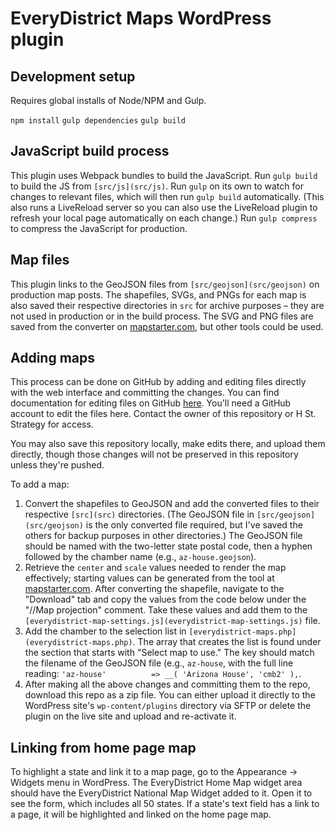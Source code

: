# EveryDistrict Maps WordPress plugin

## Development setup

Requires global installs of Node/NPM and Gulp.

`npm install`
`gulp dependencies`
`gulp build`

## JavaScript build process

This plugin uses Webpack bundles to build the JavaScript. Run `gulp build` to build the JS from `[src/js](src/js)`. Run `gulp` on its own to watch for changes to relevant files, which will then run `gulp build` automatically. (This also runs a LiveReload server so you can also use the LiveReload plugin to refresh your local page automatically on each change.) Run `gulp compress` to compress the JavaScript for production.

## Map files

This plugin links to the GeoJSON files from `[src/geojson](src/geojson)` on production map posts. The shapefiles, SVGs, and PNGs for each map is also saved their respective directories in `src` for archive purposes – they are not used in production or in the build process. The SVG and PNG files are saved from the converter on [mapstarter.com](http://mapstarter.com/), but other tools could be used.

## Adding maps

This process can be done on GitHub by adding and editing files directly with the web interface and committing the changes. You can find documentation for editing files on GitHub [here](https://help.github.com/articles/editing-files-in-your-repository/). You'll need a GitHub account to edit the files here. Contact the owner of this repository or H St. Strategy for access.

You may also save this repository locally, make edits there, and upload them directly, though those changes will not be preserved in this repository unless they're pushed.

To add a map:

1. Convert the shapefiles to GeoJSON and add the converted files to their respective `[src](src)` directories. (The GeoJSON file in `[src/geojson](src/geojson)` is the only converted file required, but I've saved the others for backup purposes in other directories.) The GeoJSON file should be named with the two-letter state postal code, then a hyphen followed by the chamber name (e.g., `az-house.geojson`).
1. Retrieve the `center` and `scale` values needed to render the map effectively; starting values can be generated from the tool at [mapstarter.com](http://mapstarter.com/). After converting the shapefile, navigate to the "Download" tab and copy the values from the code below under the "//Map projection" comment. Take these values and add them to the `[everydistrict-map-settings.js](everydistrict-map-settings.js)` file.
1. Add the chamber to the selection list in `[everydistrict-maps.php](everydistrict-maps.php)`. The array that creates the list is found under the section that starts with "Select map to use." The key should match the filename of the GeoJSON file (e.g., `az-house`, with the full line reading: `'az-house'          => __( 'Arizona House', 'cmb2' ),`.
1. After making all the above changes and committing them to the repo, download this repo as a zip file. You can either upload it directly to the WordPress site's `wp-content/plugins` directory via SFTP or delete the plugin on the live site and upload and re-activate it.

## Linking from home page map

To highlight a state and link it to a map page, go to the Appearance -> Widgets menu in WordPress. The EveryDistrict Home Map widget area should have the EveryDistrict National Map Widget added to it. Open it to see the form, which includes all 50 states. If a state's text field has a link to a page, it will be highlighted and linked on the home page map.

